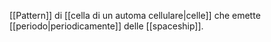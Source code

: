 [[Pattern]] di [[cella di un automa cellulare|celle]] che emette [[periodo|periodicamente]] delle [[spaceship]].